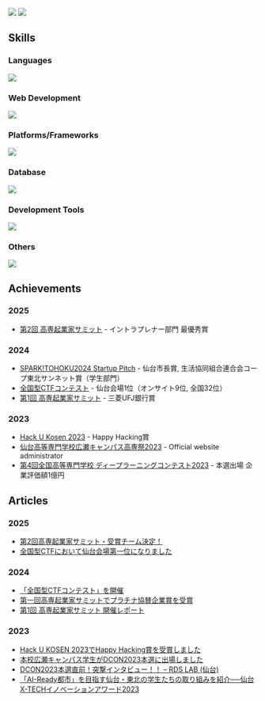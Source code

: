 ![](https://github-readme-stats.vercel.app/api/top-langs/?username=raptech-jp&langs_count=10&layout=compact&theme=dracula)
![](https://github-profile-trophy.vercel.app/?username=raptech-jp&theme=onedark)

## Skills
### Languages
![](https://skillicons.dev/icons?i=c,cpp,cs,js,ts,java,py)
### Web Development
![](https://skillicons.dev/icons?i=html,css,nodejs,react,nextjs,vue,flask,fastapi,tailwind,bootstrap)
### Platforms/Frameworks
![](https://skillicons.dev/icons?i=wordpress,docker,raspberrypi,linux,gcp,vercel)
### Database
![](https://skillicons.dev/icons?i=postgres,mysql)
### Development Tools
![](https://skillicons.dev/icons?i=git,github,nginx,vim,emacs,vscode,visualstudio)
### Others
![](https://skillicons.dev/icons?i=gmail,md,discord,bots)

## Achievements
### 2025
- [第2回 高専起業家サミット](https://startup.gekkan-kosen.com/) - イントラプレナー部門 最優秀賞
### 2024
- [SPARK!TOHOKU2024 Startup Pitch](https://www.sparktohoku.net/) - 仙台市長賞, 生活協同組合連合会コープ東北サンネット賞（学生部門）
- [全国型CTFコンテスト](https://www.soumu.go.jp/main_content/000972534.pdf) - 仙台会場1位（オンサイト9位, 全国32位）
- [第1回 高専起業家サミット](https://startup.gekkan-kosen.com/) - 三菱UFJ銀行賞
### 2023
- [Hack U Kosen 2023](https://hacku.yahoo.co.jp/kosen2023/) - Happy Hacking賞
- [仙台高等専門学校広瀬キャンパス高専祭2023](https://fest-snct.jp/2023/) - Official website administrator
- [第4回全国高等専門学校 ディープラーニングコンテスト2023](https://dcon.ai/2023/) - 本選出場 企業評価額1億円

## Articles
### 2025
- [第2回高専起業家サミット・受賞チーム決定！](https://startup.gekkan-kosen.com/news/746/)
- [全国型CTFにおいて仙台会場第一位になりました](https://www.sendai-nct.ac.jp/20250206-2/)
### 2024
- [「全国型CTFコンテスト」を開催](https://www.soumu.go.jp/soutsu/tohoku/kohoshi/20241130ctfcontest.html)
- [第一回高専起業家サミットでプラチナ協賛企業賞を受賞](https://www.sendai-nct.ac.jp/s20240409-2/)
- [第1回 高専起業家サミット 開催レポート](https://startup.gekkan-kosen.com/report/1st_2023/)

### 2023
- [Hack U KOSEN 2023でHappy Hacking賞を受賞しました](https://www.sendai-nct.ac.jp/s20240125-4/)
- [本校広瀬キャンパス学生がDCON2023本選に出場しました](https://www.sendai-nct.ac.jp/s20230510/)
- [DCON2023本選直前！突撃インタビュー！！ – RDS LAB (仙台)](https://dcon.ai/2023/products/interview-sendai/)
- [「AI-Ready都市」を目指す仙台・東北の学生たちの取り組みを紹介──仙台X-TECHイノベーションアワード2023](https://techplay.jp/column/1699)
